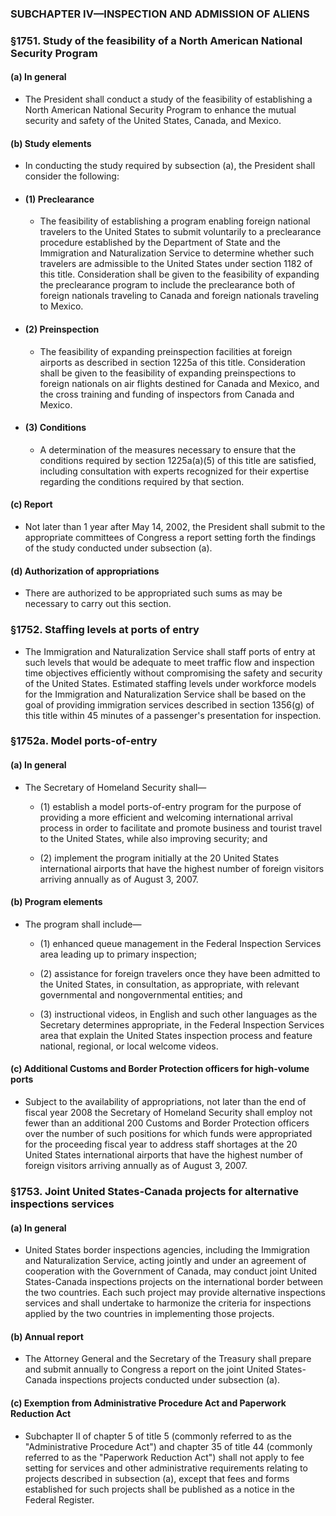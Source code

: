 ### SUBCHAPTER IV—INSPECTION AND ADMISSION OF ALIENS

### §1751. Study of the feasibility of a North American National Security Program
#### (a) In general
* The President shall conduct a study of the feasibility of establishing a North American National Security Program to enhance the mutual security and safety of the United States, Canada, and Mexico.

#### (b) Study elements
* In conducting the study required by subsection (a), the President shall consider the following:

* #### (1) Preclearance
  * The feasibility of establishing a program enabling foreign national travelers to the United States to submit voluntarily to a preclearance procedure established by the Department of State and the Immigration and Naturalization Service to determine whether such travelers are admissible to the United States under section 1182 of this title. Consideration shall be given to the feasibility of expanding the preclearance program to include the preclearance both of foreign nationals traveling to Canada and foreign nationals traveling to Mexico.

* #### (2) Preinspection
  * The feasibility of expanding preinspection facilities at foreign airports as described in section 1225a of this title. Consideration shall be given to the feasibility of expanding preinspections to foreign nationals on air flights destined for Canada and Mexico, and the cross training and funding of inspectors from Canada and Mexico.

* #### (3) Conditions
  * A determination of the measures necessary to ensure that the conditions required by section 1225a(a)(5) of this title are satisfied, including consultation with experts recognized for their expertise regarding the conditions required by that section.

#### (c) Report
* Not later than 1 year after May 14, 2002, the President shall submit to the appropriate committees of Congress a report setting forth the findings of the study conducted under subsection (a).

#### (d) Authorization of appropriations
* There are authorized to be appropriated such sums as may be necessary to carry out this section.

### §1752. Staffing levels at ports of entry
* The Immigration and Naturalization Service shall staff ports of entry at such levels that would be adequate to meet traffic flow and inspection time objectives efficiently without compromising the safety and security of the United States. Estimated staffing levels under workforce models for the Immigration and Naturalization Service shall be based on the goal of providing immigration services described in section 1356(g) of this title within 45 minutes of a passenger's presentation for inspection.

### §1752a. Model ports-of-entry
#### (a) In general
* The Secretary of Homeland Security shall—

  * (1) establish a model ports-of-entry program for the purpose of providing a more efficient and welcoming international arrival process in order to facilitate and promote business and tourist travel to the United States, while also improving security; and

  * (2) implement the program initially at the 20 United States international airports that have the highest number of foreign visitors arriving annually as of August 3, 2007.

#### (b) Program elements
* The program shall include—

  * (1) enhanced queue management in the Federal Inspection Services area leading up to primary inspection;

  * (2) assistance for foreign travelers once they have been admitted to the United States, in consultation, as appropriate, with relevant governmental and nongovernmental entities; and

  * (3) instructional videos, in English and such other languages as the Secretary determines appropriate, in the Federal Inspection Services area that explain the United States inspection process and feature national, regional, or local welcome videos.

#### (c) Additional Customs and Border Protection officers for high-volume ports
* Subject to the availability of appropriations, not later than the end of fiscal year 2008 the Secretary of Homeland Security shall employ not fewer than an additional 200 Customs and Border Protection officers over the number of such positions for which funds were appropriated for the proceeding fiscal year to address staff shortages at the 20 United States international airports that have the highest number of foreign visitors arriving annually as of August 3, 2007.

### §1753. Joint United States-Canada projects for alternative inspections services
#### (a) In general
* United States border inspections agencies, including the Immigration and Naturalization Service, acting jointly and under an agreement of cooperation with the Government of Canada, may conduct joint United States-Canada inspections projects on the international border between the two countries. Each such project may provide alternative inspections services and shall undertake to harmonize the criteria for inspections applied by the two countries in implementing those projects.

#### (b) Annual report
* The Attorney General and the Secretary of the Treasury shall prepare and submit annually to Congress a report on the joint United States-Canada inspections projects conducted under subsection (a).

#### (c) Exemption from Administrative Procedure Act and Paperwork Reduction Act
* Subchapter II of chapter 5 of title 5 (commonly referred to as the "Administrative Procedure Act") and chapter 35 of title 44 (commonly referred to as the "Paperwork Reduction Act") shall not apply to fee setting for services and other administrative requirements relating to projects described in subsection (a), except that fees and forms established for such projects shall be published as a notice in the Federal Register.